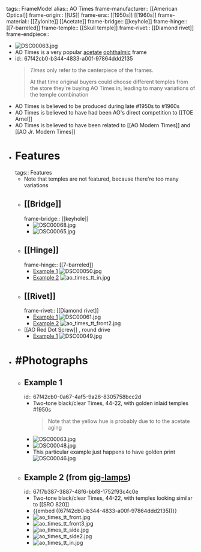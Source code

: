 tags:: FrameModel
alias:: AO Times
frame-manufacturer:: [[American Optical]] 
frame-origin:: [[US]] 
frame-era:: [[1950s]] [[1960s]] 
frame-material:: [[Zylonite]] [[Acetate]] 
frame-bridge:: [[keyhole]] 
frame-hinge:: [[7-barreled]] 
frame-temple:: [[Skull temple]] 
frame-rivet:: [[Diamond rivet]] 
frame-endpiece::

- ![DSC00063.jpg](../assets/ao_times_clearblack_44-22_1_front-1.jpg)
- AO Times is a very popular [acetate]([[Acetate]]) [ophthalmic]([[Ophthalmic]]) frame
- id:: 67f42cb0-b344-4833-a00f-97864ddd2135
  > *Times* only refer to the centerpiece of the frames.
  >
  > At that time original buyers could choose different temples from the store they're buying AO Times in, leading to many variations of the temple combination
- AO Times is believed to be produced during late #1950s to #1960s
- AO Times is believed to have had been AO's direct competition to [[TOE Arnel]]
- AO Times is believed to have been related to [[AO Modern Times]] and [[AO Jr. Modern Times]]
- # Features
  tags:: Features
	- Note that temples are not featured, because there're too many variations
	- ## [[Bridge]]
	  frame-bridge:: [[keyhole]]
		- ![DSC00068.jpg](../assets/ao_times_clearblack_44-22_1_front-3.jpg)
		- ![DSC00065.jpg](../assets/ao_times_clearback_44-22_1_front-2.jpg)
	- ## [[Hinge]]
	  frame-hinge:: [[7-barreled]]
		- [Example 1](((67f42cb0-0a67-4af5-9a26-8305758bcc2d)))
		  ![DSC00050.jpg](../assets/ao_times_clearblack_44-22_1_hinge.jpg)
		- [Example 2](((67f7b387-3887-48f6-bbf8-1752f93c4c0e)))
		  ![ao_times_tt_in.jpg](../assets/ao_times_giglamps-clearblackwood_inside_0.jpg)
	- ## [[Rivet]]
	  frame-rivet:: [[Diamond rivet]]
		- [Example 1](((67f42cb0-0a67-4af5-9a26-8305758bcc2d)))
		  ![DSC00061.jpg](../assets/ao_times_clearback_44-22_1_rivet.jpg)
		- [Example 2](((67f7b387-3887-48f6-bbf8-1752f93c4c0e)))
		  ![ao_times_tt_front2.jpg](../assets/ao_times_giglamps-clearblackwood_front2_0.jpg)
	- [[AO Red Dot Screw]] , round drive
		- [Example 1](((67f42cb0-0a67-4af5-9a26-8305758bcc2d)))
		  ![DSC00049.jpg](../assets/ao_times_clearback_44-22_1_reddot.jpg)
- # #Photographs
	- ## Example 1
	  id:: 67f42cb0-0a67-4af5-9a26-8305758bcc2d
		- Two-tone black/clear Times, 44-22, with golden inlaid temples #1950s
		  > Note that the yellow hue is probably due to to the acetate aging
		- ![DSC00063.jpg](../assets/ao_times_clearblack_44-22_1_front-1.jpg)
		- ![DSC00048.jpg](../assets/ao_times_clearblack_44-22_1_rear.jpg)
		- This particular example just happens to have golden print ![DSC00046.jpg](../assets/ao_times_clearblack_44-22_1_logo.jpg)
	- ## Example 2 (from [gig-lamps](https://www.gig-lamps.com/home/1960s-american-optical-times-2tone-black-size-44-22/))
	  id:: 67f7b387-3887-48f6-bbf8-1752f93c4c0e
		- Two-tone black/clear Times, 44-22, with temples looking similar to [[SRO 820]]
		- {{embed ((67f42cb0-b344-4833-a00f-97864ddd2135))}}
		- ![ao_times_tt_front.jpg](../assets/ao_times_giglamps-clearblackwood_front1_0.jpg)
		- ![ao_times_tt_front3.jpg](../assets/ao_times_giglamps-clearblackwood_front3_0.jpg)
		- ![ao_times_tt_side.jpg](../assets/ao_times_giglamps-clearblackwood_side1_0.jpg)
		- ![ao_times_tt_side2.jpg](../assets/ao_times_giglamps-clearblackwood_side2_0.jpg)
		- ![ao_times_tt_in.jpg](../assets/ao_times_giglamps-clearblackwood_inside_0.jpg)